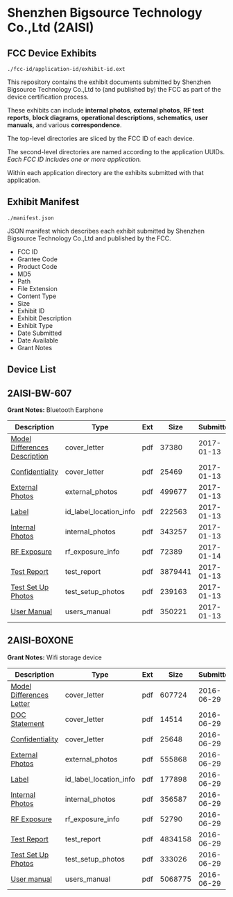 # Shenzhen Bigsource Technology Co.,Ltd (2AISI)
## FCC Device Exhibits

```
./fcc-id/application-id/exhibit-id.ext
```

This repository contains the exhibit documents submitted by Shenzhen Bigsource Technology Co.,Ltd to (and published by) the FCC as part of the device certification process.

These exhibits can include **internal photos**, **external photos**, **RF test reports**, **block diagrams**, **operational descriptions**, **schematics**, **user manuals**, and various **correspondence**.

The top-level directories are sliced by the FCC ID of each device.

The second-level directories are named according to the application UUIDs. *Each FCC ID includes one or more application.*

Within each application directory are the exhibits submitted with that application. 

## Exhibit Manifest

```
./manifest.json
```

JSON manifest which describes each exhibit submitted by Shenzhen Bigsource Technology Co.,Ltd and published by the FCC.

- FCC ID
- Grantee Code
- Product Code
- MD5
- Path
- File Extension
- Content Type
- Size
- Exhibit ID
- Exhibit Description
- Exhibit Type
- Date Submitted
- Date Available
- Grant Notes

## Device List
## 2AISI-BW-607
**Grant Notes:** Bluetooth Earphone

| Description | Type | Ext | Size | Submitted | Available |
| ----------- | ---- | --- | ---- | --------- | --------- |
| [Model Differences Description](2AISI-BW-607/821e916c381e496b7f57f2d88a157e5f/3258022.pdf) | cover_letter | pdf | 37380 | 2017-01-13 | 2017-01-14 |
| [Confidentiality](2AISI-BW-607/821e916c381e496b7f57f2d88a157e5f/3258023.pdf) | cover_letter | pdf | 25469 | 2017-01-13 | 2017-01-14 |
| [External Photos](2AISI-BW-607/821e916c381e496b7f57f2d88a157e5f/3258024.pdf) | external_photos | pdf | 499677 | 2017-01-13 | 2017-01-14 |
| [Label](2AISI-BW-607/821e916c381e496b7f57f2d88a157e5f/3258026.pdf) | id_label_location_info | pdf | 222563 | 2017-01-13 | 2017-01-14 |
| [Internal Photos](2AISI-BW-607/821e916c381e496b7f57f2d88a157e5f/3258025.pdf) | internal_photos | pdf | 343257 | 2017-01-13 | 2017-01-14 |
| [RF Exposure](2AISI-BW-607/821e916c381e496b7f57f2d88a157e5f/3259084.pdf) | rf_exposure_info | pdf | 72389 | 2017-01-14 | 2017-01-14 |
| [Test Report](2AISI-BW-607/821e916c381e496b7f57f2d88a157e5f/3258030.pdf) | test_report | pdf | 3879441 | 2017-01-13 | 2017-01-14 |
| [Test Set Up Photos](2AISI-BW-607/821e916c381e496b7f57f2d88a157e5f/3258029.pdf) | test_setup_photos | pdf | 239163 | 2017-01-13 | 2017-01-14 |
| [User Manual](2AISI-BW-607/821e916c381e496b7f57f2d88a157e5f/3258031.pdf) | users_manual | pdf | 350221 | 2017-01-13 | 2017-01-14 |
## 2AISI-BOXONE
**Grant Notes:** Wifi storage device

| Description | Type | Ext | Size | Submitted | Available |
| ----------- | ---- | --- | ---- | --------- | --------- |
| [Model Differences Letter](2AISI-BOXONE/ee958a6ea476c548f8b8762f66d69554/3044639.pdf) | cover_letter | pdf | 607724 | 2016-06-29 | 2016-07-03 |
| [DOC Statement](2AISI-BOXONE/ee958a6ea476c548f8b8762f66d69554/3044640.pdf) | cover_letter | pdf | 14514 | 2016-06-29 | 2016-07-03 |
| [Confidentiality](2AISI-BOXONE/ee958a6ea476c548f8b8762f66d69554/3044641.pdf) | cover_letter | pdf | 25648 | 2016-06-29 | 2016-07-03 |
| [External Photos](2AISI-BOXONE/ee958a6ea476c548f8b8762f66d69554/3044642.pdf) | external_photos | pdf | 555868 | 2016-06-29 | 2016-07-03 |
| [Label](2AISI-BOXONE/ee958a6ea476c548f8b8762f66d69554/3044644.pdf) | id_label_location_info | pdf | 177898 | 2016-06-29 | 2016-07-03 |
| [Internal Photos](2AISI-BOXONE/ee958a6ea476c548f8b8762f66d69554/3044643.pdf) | internal_photos | pdf | 356587 | 2016-06-29 | 2016-07-03 |
| [RF Exposure](2AISI-BOXONE/ee958a6ea476c548f8b8762f66d69554/3044649.pdf) | rf_exposure_info | pdf | 52790 | 2016-06-29 | 2016-07-03 |
| [Test Report](2AISI-BOXONE/ee958a6ea476c548f8b8762f66d69554/3044648.pdf) | test_report | pdf | 4834158 | 2016-06-29 | 2016-07-03 |
| [Test Set Up Photos](2AISI-BOXONE/ee958a6ea476c548f8b8762f66d69554/3044647.pdf) | test_setup_photos | pdf | 333026 | 2016-06-29 | 2016-07-03 |
| [User manual](2AISI-BOXONE/ee958a6ea476c548f8b8762f66d69554/3044650.pdf) | users_manual | pdf | 5068775 | 2016-06-29 | 2016-07-03 |
